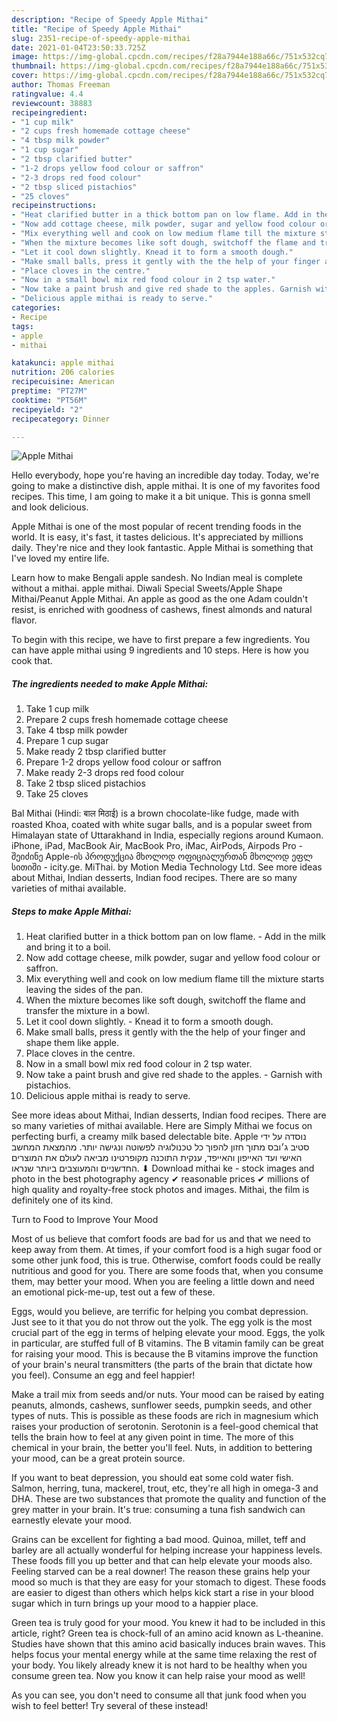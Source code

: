```yaml
---
description: "Recipe of Speedy Apple Mithai"
title: "Recipe of Speedy Apple Mithai"
slug: 2351-recipe-of-speedy-apple-mithai
date: 2021-01-04T23:50:33.725Z
image: https://img-global.cpcdn.com/recipes/f28a7944e188a66c/751x532cq70/apple-mithai-recipe-main-photo.jpg
thumbnail: https://img-global.cpcdn.com/recipes/f28a7944e188a66c/751x532cq70/apple-mithai-recipe-main-photo.jpg
cover: https://img-global.cpcdn.com/recipes/f28a7944e188a66c/751x532cq70/apple-mithai-recipe-main-photo.jpg
author: Thomas Freeman
ratingvalue: 4.4
reviewcount: 38883
recipeingredient:
- "1 cup milk"
- "2 cups fresh homemade cottage cheese"
- "4 tbsp milk powder"
- "1 cup sugar"
- "2 tbsp clarified butter"
- "1-2 drops yellow food colour or saffron"
- "2-3 drops red food colour"
- "2 tbsp sliced pistachios"
- "25 cloves"
recipeinstructions:
- "Heat clarified butter in a thick bottom pan on low flame. Add in the milk and bring it to a boil."
- "Now add cottage cheese, milk powder, sugar and yellow food colour or saffron."
- "Mix everything well and cook on low medium flame till the mixture starts leaving the sides of the pan."
- "When the mixture becomes like soft dough, switchoff the flame and transfer the mixture in a bowl."
- "Let it cool down slightly. Knead it to form a smooth dough."
- "Make small balls, press it gently with the the help of your finger and shape them like apple."
- "Place cloves in the centre."
- "Now in a small bowl mix red food colour in 2 tsp water."
- "Now take a paint brush and give red shade to the apples. Garnish with pistachios."
- "Delicious apple mithai is ready to serve."
categories:
- Recipe
tags:
- apple
- mithai

katakunci: apple mithai 
nutrition: 206 calories
recipecuisine: American
preptime: "PT27M"
cooktime: "PT56M"
recipeyield: "2"
recipecategory: Dinner

---
```



![Apple Mithai](https://img-global.cpcdn.com/recipes/f28a7944e188a66c/751x532cq70/apple-mithai-recipe-main-photo.jpg)

Hello everybody, hope you're having an incredible day today. Today, we're going to make a distinctive dish, apple mithai. It is one of my favorites food recipes. This time, I am going to make it a bit unique. This is gonna smell and look delicious.

Apple Mithai is one of the most popular of recent trending foods in the world. It is easy, it's fast, it tastes delicious. It's appreciated by millions daily. They're nice and they look fantastic. Apple Mithai is something that I've loved my entire life.

Learn how to make Bengali apple sandesh. No Indian meal is complete without a mithai. apple mithai. Diwali Special Sweets/Apple Shape Mithai/Peanut Apple Mithai. An apple as good as the one Adam couldn&#39;t resist, is enriched with goodness of cashews, finest almonds and natural flavor.


To begin with this recipe, we have to first prepare a few ingredients. You can have apple mithai using 9 ingredients and 10 steps. Here is how you cook that.

<!--inarticleads1-->

##### The ingredients needed to make Apple Mithai:

1. Take 1 cup milk
1. Prepare 2 cups fresh homemade cottage cheese
1. Take 4 tbsp milk powder
1. Prepare 1 cup sugar
1. Make ready 2 tbsp clarified butter
1. Prepare 1-2 drops yellow food colour or saffron
1. Make ready 2-3 drops red food colour
1. Take 2 tbsp sliced pistachios
1. Take 25 cloves


Bal Mithai (Hindi: बाल मिठाई) is a brown chocolate-like fudge, made with roasted Khoa, coated with white sugar balls, and is a popular sweet from Himalayan state of Uttarakhand in India, especially regions around Kumaon. iPhone, iPad, MacBook Air, MacBook Pro, iMac, AirPods, Airpods Pro - შეიძინე Apple-ის პროდუქცია მხოლოდ ოფიციალურთან მხოლოდ ეფლ სითიში - icity.ge. MiThai. by Motion Media Technology Ltd. See more ideas about Mithai, Indian desserts, Indian food recipes. There are so many varieties of mithai available. 

<!--inarticleads2-->

##### Steps to make Apple Mithai:

1. Heat clarified butter in a thick bottom pan on low flame. - Add in the milk and bring it to a boil.
1. Now add cottage cheese, milk powder, sugar and yellow food colour or saffron.
1. Mix everything well and cook on low medium flame till the mixture starts leaving the sides of the pan.
1. When the mixture becomes like soft dough, switchoff the flame and transfer the mixture in a bowl.
1. Let it cool down slightly. - Knead it to form a smooth dough.
1. Make small balls, press it gently with the the help of your finger and shape them like apple.
1. Place cloves in the centre.
1. Now in a small bowl mix red food colour in 2 tsp water.
1. Now take a paint brush and give red shade to the apples. - Garnish with pistachios.
1. Delicious apple mithai is ready to serve.


See more ideas about Mithai, Indian desserts, Indian food recipes. There are so many varieties of mithai available. Here are Simply Mithai we focus on perfecting burfi, a creamy milk based delectable bite. Apple נוסדה על ידי סטיב ג׳ובס מתוך חזון להפוך כל טכנולוגיה לפשוטה ונגישה יותר. מהמצאת המחשב האישי ועד האייפון והאייפד, ענקית התוכנה מקופרטינו מביאה לעולם את המוצרים החדשניים והמעוצבים ביותר שנראו. ⬇ Download mithai ke - stock images and photo in the best photography agency ✔ reasonable prices ✔ millions of high quality and royalty-free stock photos and images. Mithai, the film is definitely one of its kind. 

Turn to Food to Improve Your Mood


Most of us believe that comfort foods are bad for us and that we need to keep away from them. At times, if your comfort food is a high sugar food or some other junk food, this is true. Otherwise, comfort foods could be really nutritious and good for you. There are some foods that, when you consume them, may better your mood. When you are feeling a little down and need an emotional pick-me-up, test out a few of these.

Eggs, would you believe, are terrific for helping you combat depression. Just see to it that you do not throw out the yolk. The egg yolk is the most crucial part of the egg in terms of helping elevate your mood. Eggs, the yolk in particular, are stuffed full of B vitamins. The B vitamin family can be great for raising your mood. This is because the B vitamins improve the function of your brain's neural transmitters (the parts of the brain that dictate how you feel). Consume an egg and feel happier!

Make a trail mix from seeds and/or nuts. Your mood can be raised by eating peanuts, almonds, cashews, sunflower seeds, pumpkin seeds, and other types of nuts. This is possible as these foods are rich in magnesium which raises your production of serotonin. Serotonin is a feel-good chemical that tells the brain how to feel at any given point in time. The more of this chemical in your brain, the better you'll feel. Nuts, in addition to bettering your mood, can be a great protein source.

If you want to beat depression, you should eat some cold water fish. Salmon, herring, tuna, mackerel, trout, etc, they're all high in omega-3 and DHA. These are two substances that promote the quality and function of the grey matter in your brain. It's true: consuming a tuna fish sandwich can earnestly elevate your mood. 

Grains can be excellent for fighting a bad mood. Quinoa, millet, teff and barley are all actually wonderful for helping increase your happiness levels. These foods fill you up better and that can help elevate your moods also. Feeling starved can be a real downer! The reason these grains help your mood so much is that they are easy for your stomach to digest. These foods are easier to digest than others which helps kick start a rise in your blood sugar which in turn brings up your mood to a happier place.

Green tea is truly good for your mood. You knew it had to be included in this article, right? Green tea is chock-full of an amino acid known as L-theanine. Studies have shown that this amino acid basically induces brain waves. This helps focus your mental energy while at the same time relaxing the rest of your body. You likely already knew it is not hard to be healthy when you consume green tea. Now you know it can help raise your mood as well!

As you can see, you don't need to consume all that junk food when you wish to feel better! Try several of these instead!

